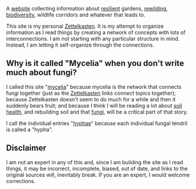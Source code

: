 A
<a href="https://alastairreid.github.io/mycelia/">website</a> collecting information about
<a href="https://alastairreid.github.io/mycelia/hyphae/resilience.html">resilient</a> gardens,
<a href="https://alastairreid.github.io/mycelia/hyphae/rewilding.html">rewilding</a>,
<a href="https://alastairreid.github.io/mycelia/hyphae/biodiversity.html">biodiversity</a>,
wildlife corridors
and whatever that leads to.

This site is my personal
<a href="https://alastairreid.github.io/mycelia/hyphae/zettelkasten.html">Zettelkasten</a>.
It is my attempt to organize information as I read things by creating a network of concepts with lots of interconnections.
I am not starting with any particular structure in mind. Instead, I am letting it self-organize through the connections.

## Why is it called "Mycelia" when you don't write much about fungi?

I called this site
"<a href="https://alastairreid.github.io/mycelia/hyphae/mycelia.html">mycelia</a>"
because mycelia is the network that connects fungi together (just as the
<a href="https://alastairreid.github.io/mycelia/hyphae/zettelkasten.html">Zettelkasten</a>
links connect topics together);
because Zettelkasten doesn't seem to do much for a while and then it suddenly bears fruit;
and because I think I will be reading a lot about
<a href="https://alastairreid.github.io/mycelia/hyphae/soil-health.html">soil health</a>,
and rebuilding soil and that
<a href="https://alastairreid.github.io/mycelia/hyphae/fungi.html">fungi</a>,
will be a critical part of that story.

I call the individual entries "<a href="https://alastairreid.github.io/mycelia/hyphae/index.html">hyphae</a>"
because each individual fungal tendril is called a "hypha".

## Disclaimer

I am not an expert in any of this and, since I am building the site as I read things,
it may be incorrect, incomplete, biased, out of date, and links to the original sources will, inevitably break.
If you are an expert, I would welcome corrections.